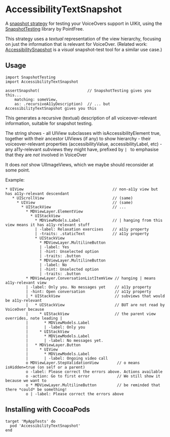 # AccessibilityTextSnapshot

A [snapshot strategy](https://github.com/pointfreeco/swift-snapshot-testing#snapshot-anything) for testing your VoiceOvers support in UIKit, using the [SnapshotTesting](https://github.com/pointfreeco/swift-snapshot-testing) library by PointFree.

This strategy uses a _textual_ representation of the view hierarchy, focusing on just the information that is relevant for VoiceOver. (Related work: [AccessibilitySnapshot](https://github.com/cashapp/AccessibilitySnapshot) is a _visual_ snapshot-test tool for a similar use case.)

## Usage

    import SnapshotTesting
    import AccessibilityTextSnapshot

    assertSnapshot(                     // SnapshotTesting gives you this...
        matching: someView,
        as: .recursiveA11yDescription)  // ... but AccessibilityTextSnapshot gives you this

This generates a recursive (textual) description of all voiceover-relevant information, suitable for snapshot testing.

The string shows
    - all UIView subclasses with isAccessibilityElement true, together with their ancestor UIViews (if any) to show hierarchy
    - their voiceover-relevant properties (accessibilityValue, accessibilityLabel, etc)
    - any a11y-relevant *sub*views they might have, prefixed by `| ` to emphasise that they are *not* involved in VoiceOver

It does *not* show UIImageViews, which we maybe should reconsider at some point.

Example:

    * UIView                                       // non-a11y view but has a11y-relevant descendant
       * UIScrollView                              // (same)
         * UIView                                  // (same)
           * UIStackView                           // ...
             * MDViewLayer.ElementView
               * UIStackView
                 * MDViewModels.Label              // | hanging from this view means it has a11y-relevant stuff
                 | -label: Relaxation exercises    // a11y property
                 | -traits: .staticText            // a11y property
                 * UIStackView
                   * MDViewLayer.MultilineButton
                   | -label: Yes
                   | -hint: Unselected option
                   | -traits: .button
                   * MDViewLayer.MultilineButton
                   | -label: No
                   | -hint: Unselected option
                   | -traits: .button
             * MDViewLayer.ConversationListItemView // hanging | means a11y-relevant view
             | -label: Only you. No messages yet    // a11y property
             | -hint: Open conversation             // a11y property
             | * UIStackView                        // subviews that would be a11y-relevant
             |   * UIStackView                      // BUT are not read by VoiceOver because
             |     * UIStackView                    // the parent view overrides, note leading |
             |       * MDViewModels.Label
             |       | -label: Only you
             |     * UIStackView
             |       * MDViewModels.Label
             |       | -label: No messages yet.
             |   * MDViewLayer.Button
             |     * UIView
             |       * MDViewModels.Label
             |       | -label: Ongoing video call
             o MDViewLayer.StepValidationView        // o means isHidden=true (on self or a parent)
             o -label: Please correct the errors above. Actions available
             o -action: Go to first error            // We still show it because we want to
             o * MDViewLayer.MultilineButton         // be reminded that there *could* be something!
             o | -label: Please correct the errors above



## Installing with CocoaPods

    target 'MyAppTests' do
      pod 'AccessibilityTextSnapshot'
    end

